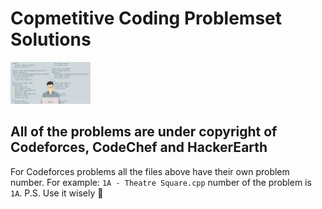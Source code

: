 # Copmetitive Coding Problemset Solutions

<img src="ezgif-4-10ee2196cf.jpg" width="128"/>

## All of the problems are under copyright of Codeforces, CodeChef and HackerEarth

For Codeforces problems all the files above have their own problem number.
For example: `1A - Theatre Square.cpp` number of the problem is `1A`.
P.S. Use it wisely :gem:
